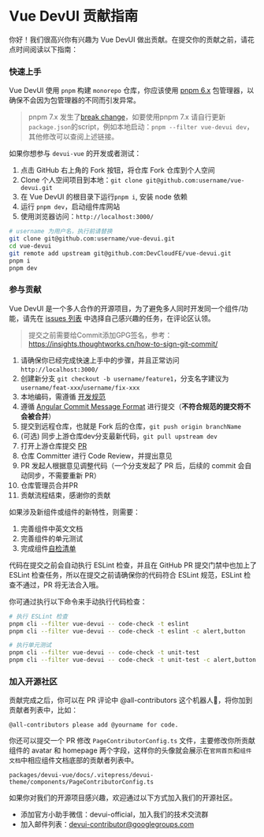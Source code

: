 # Vue DevUI 贡献指南

你好！我们很高兴你有兴趣为 Vue DevUI 做出贡献。在提交你的贡献之前，请花点时间阅读以下指南：

### 快速上手

Vue DevUI 使用 `pnpm` 构建 `monorepo` 仓库，你应该使用 [pnpm 6.x](https://www.pnpm.cn/) 包管理器，以确保不会因为包管理器的不同而引发异常。
> pnpm 7.x 发生了[break change](https://github.com/pnpm/pnpm/releases/tag/v7.0.0)，如要使用pnpm 7.x 请自行更新`package.json`的script，例如本地启动：`pnpm --filter vue-devui dev`，其他修改可以查阅上述链接。

如果你想参与 `devui-vue` 的开发或者测试：

1. 点击 GitHub 右上角的 Fork 按钮，将仓库 Fork 仓库到个人空间
2. Clone 个人空间项目到本地：`git clone git@github.com:username/vue-devui.git`
3. 在 Vue DevUI 的根目录下运行`pnpm i`, 安装 node 依赖
4. 运行 `pnpm dev`，启动组件库网站
5. 使用浏览器访问：`http://localhost:3000/`

```bash
# username 为用户名，执行前请替换
git clone git@github.com:username/vue-devui.git
cd vue-devui
git remote add upstream git@github.com:DevCloudFE/vue-devui.git
pnpm i
pnpm dev
```

### 参与贡献

Vue DevUI 是一个多人合作的开源项目，为了避免多人同时开发同一个组件/功能，请先在 [issues 列表](https://github.com/DevCloudFE/vue-devui/issues) 中选择自己感兴趣的任务，在评论区认领。

> 提交之前需要给Commit添加GPG签名，参考：https://insights.thoughtworks.cn/how-to-sign-git-commit/

1. 请确保你已经完成快速上手中的步骤，并且正常访问 `http://localhost:3000/`
2. 创建新分支 `git checkout -b username/feature1`，分支名字建议为`username/feat-xxx`/`username/fix-xxx`
3. 本地编码，需遵循 [开发规范](/contributing/development-specification/)
4. 遵循 [Angular Commit Message Format](https://github.com/angular/angular/blob/master/CONTRIBUTING.md#commit) 进行提交（**不符合规范的提交将不会被合并**）
5. 提交到远程仓库，也就是 Fork 后的仓库，`git push origin branchName`
6. (可选) 同步上游仓库dev分支最新代码，`git pull upstream dev`
7. 打开上游仓库提交 [PR](https://github.com/DevCloudFE/vue-devui/pulls)
8.  仓库 Committer 进行 Code Review，并提出意见
9.  PR 发起人根据意见调整代码（一个分支发起了 PR 后，后续的 commit 会自动同步，不需要重新 PR）
10.  仓库管理员合并PR
11.  贡献流程结束，感谢你的贡献

如果涉及新组件或组件的新特性，则需要：

1. 完善组件中英文文档
2. 完善组件的单元测试
3. 完成组件[自检清单](https://github.com/DevCloudFE/vue-devui/wiki/%E7%BB%84%E4%BB%B6%E8%87%AA%E6%A3%80%E6%B8%85%E5%8D%95)

代码在提交之前会自动执行 ESLint 检查，并且在 GitHub PR 提交门禁中也加上了 ESLint 检查任务，所以在提交之前请确保你的代码符合 ESLint 规范，ESLint 检查不通过，PR 将无法合入哦。

你可通过执行以下命令来手动执行代码检查：

```bash
# 执行 ESLint 检查
pnpm cli --filter vue-devui -- code-check -t eslint
pnpm cli --filter vue-devui -- code-check -t eslint -c alert,button

# 执行单元测试
pnpm cli --filter vue-devui -- code-check -t unit-test
pnpm cli --filter vue-devui -- code-check -t unit-test -c alert,button
```

### 加入开源社区

贡献完成之后，你可以在 PR 评论中 @all-contributors 这个机器人🤖️，将你加到贡献者列表中，比如：

```
@all-contributors please add @yourname for code.
```

你还可以提交一个 PR 修改 `PageContributorConfig.ts` 文件，主要修改你所贡献组件的 avatar 和 homepage 两个字段，这样你的头像就会展示在`官网首页`和`组件文档`中相应组件文档底部的贡献者列表中。

```
packages/devui-vue/docs/.vitepress/devui-theme/components/PageContributorConfig.ts
```

如果你对我们的开源项目感兴趣，欢迎通过以下方式加入我们的开源社区。

- 添加官方小助手微信：devui-official，加入我们的技术交流群
- 加入邮件列表：devui-contributor@googlegroups.com
